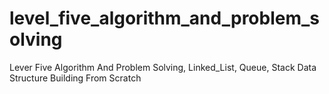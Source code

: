 # level_five_algorithm_and_problem_solving
Lever Five  Algorithm And Problem Solving, Linked_List, Queue, Stack Data Structure Building From Scratch
